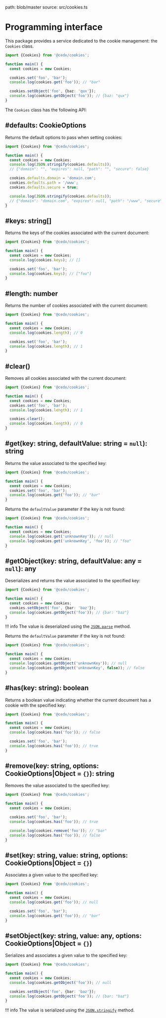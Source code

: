 path: blob/master
source: src/cookies.ts

# Programming interface
This package provides a service dedicated to the cookie management: the `Cookies` class.

```ts
import {Cookies} from '@cedx/cookies';

function main() {
  const cookies = new Cookies;

  cookies.set('foo', 'bar');
  console.log(cookies.get('foo')); // "bar"

  cookies.setObject('foo', {baz: 'qux'});
  console.log(cookies.getObject('foo')); // {baz: "qux"}
}
```

The `Cookies` class has the following API:

## **#defaults**: CookieOptions
Returns the default options to pass when setting cookies:

```ts
import {Cookies} from '@cedx/cookies';

function main() {
  const cookies = new Cookies;
  console.log(JSON.stringify(cookies.defaults));
  // {"domain": "", "expires": null, "path": "", "secure": false}

  cookies.defaults.domain = 'domain.com';
  cookies.defaults.path = '/www';
  cookies.defaults.secure = true;

  console.log(JSON.stringify(cookies.defaults));
  // {"domain": "domain.com", "expires": null, "path": "/www", "secure": true}
}
```

## **#keys**: string[]
Returns the keys of the cookies associated with the current document:

```ts
import {Cookies} from '@cedx/cookies';

function main() {
  const cookies = new Cookies;
  console.log(cookies.keys); // []

  cookies.set('foo', 'bar');
  console.log(cookies.keys); // ["foo"]
}
```

## **#length**: number
Returns the number of cookies associated with the current document:

```ts
import {Cookies} from '@cedx/cookies';

function main() {
  const cookies = new Cookies;
  console.log(cookies.length); // 0

  cookies.set('foo', 'bar');
  console.log(cookies.length); // 1
}
```

## **#clear**()
Removes all cookies associated with the current document:

```ts
import {Cookies} from '@cedx/cookies';

function main() {
  const cookies = new Cookies;
  cookies.set('foo', 'bar');
  console.log(cookies.length); // 1

  cookies.clear();
  console.log(cookies.length); // 0
}
```

## **#get**(key: string, defaultValue: string = `null`): string
Returns the value associated to the specified key:

```ts
import {Cookies} from '@cedx/cookies';

function main() {
  const cookies = new Cookies;
  cookies.set('foo', 'bar');
  console.log(cookies.get('foo')); // "bar"
}
```

Returns the `defaultValue` parameter if the key is not found:

```ts
import {Cookies} from '@cedx/cookies';

function main() {
  const cookies = new Cookies;
  console.log(cookies.get('unknownKey')); // null
  console.log(cookies.get('unknownKey', 'foo')); // "foo"
}
```

## **#getObject**(key: string, defaultValue: any = `null`): any
Deserializes and returns the value associated to the specified key:

```ts
import {Cookies} from '@cedx/cookies';

function main() {
  const cookies = new Cookies;
  cookies.setObject('foo', {bar: 'baz'});
  console.log(cookies.getObject('foo')); // {bar: "baz"}
}
```

!!! info
    The value is deserialized using the [`JSON.parse`](https://developer.mozilla.org/en-US/docs/Web/JavaScript/Reference/Global_Objects/JSON/parse) method.

Returns the `defaultValue` parameter if the key is not found:

```ts
import {Cookies} from '@cedx/cookies';

function main() {
  const cookies = new Cookies;
  console.log(cookies.getObject('unknownKey')); // null
  console.log(cookies.getObject('unknownKey', false)); // false
}
```

## **#has**(key: string): boolean
Returns a boolean value indicating whether the current document has a cookie with the specified key:

```ts
import {Cookies} from '@cedx/cookies';

function main() {
  const cookies = new Cookies;
  console.log(cookies.has('foo')); // false

  cookies.set('foo', 'bar');
  console.log(cookies.has('foo')); // true
}
```

## **#remove**(key: string, options: CookieOptions|Object = `{}`): string
Removes the value associated to the specified key:

```ts
import {Cookies} from '@cedx/cookies';

function main() {
  const cookies = new Cookies;

  cookies.set('foo', 'bar');
  console.log(cookies.has('foo')); // true

  console.log(cookies.remove('foo')); // "bar"
  console.log(cookies.has('foo')); // false
}
```

## **#set**(key: string, value: string, options: CookieOptions|Object = `{}`)
Associates a given value to the specified key:

```ts
import {Cookies} from '@cedx/cookies';

function main() {
  const cookies = new Cookies;
  console.log(cookies.get('foo')); // null

  cookies.set('foo', 'bar');
  console.log(cookies.get('foo')); // "bar"
}
```

## **#setObject**(key: string, value: any, options: CookieOptions|Object = `{}`)
Serializes and associates a given value to the specified key:

```ts
import {Cookies} from '@cedx/cookies';

function main() {
  const cookies = new Cookies;
  console.log(cookies.getObject('foo')); // null

  cookies.setObject('foo', {bar: 'baz'});
  console.log(cookies.getObject('foo')); // {bar: "baz"}
}
```

!!! info
    The value is serialized using the [`JSON.stringify`](https://developer.mozilla.org/en-US/docs/Web/JavaScript/Reference/Global_Objects/JSON/stringify) method.

